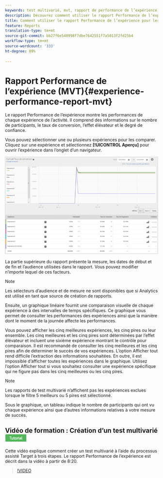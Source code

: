 ```yaml
---
keywords: test multivarié, mvt, rapport de performance de l’expérience
description: Découvrez comment utiliser le rapport Performance de l’expérience pour les activités de ciblage d’expérience Adobe Target qui montrent comment chaque expérience de l’activité se comporte.
title: Comment utiliser le rapport Performance de l’expérience pour les tests multivariés ?
feature: Reports
translation-type: tm+mt
source-git-commit: bb27f6e540998f7dbe7642551f7a5013f2fd25b4
workflow-type: tm+mt
source-wordcount: '333'
ht-degree: 89%

---
```



# Rapport Performance de l’expérience (MVT){#experience-performance-report-mvt}

Le rapport Performance de l’expérience montre les performances de chaque expérience de l’activité. Il comprend des informations sur le nombre de participants, le taux de conversion, l’effet élévateur et le degré de confiance.

Vous pouvez sélectionner une ou plusieurs expériences pour les comparer. Cliquez sur une expérience et sélectionnez **[!UICONTROL Aperçu]** pour ouvrir l’expérience dans l’onglet d’un navigateur.

![](assets/experienceperformancetable.png)

La partie supérieure du rapport présente la mesure, les dates de début et de fin et l’audience utilisées dans le rapport. Vous pouvez modifier n’importe lequel de ces facteurs.

>[!NOTE]
>
>Les sélecteurs d’audience et de mesure ne sont disponibles que si Analytics est utilisé en tant que source de création de rapports.

Ensuite, un graphique linéaire fournit une comparaison visuelle de chaque expérience à des intervalles de temps spécifiques. Ce graphique vous permet de consulter les performances des expériences ainsi que la manière dont le moment de la journée affecte les performances.

Vous pouvez afficher les cinq meilleures expériences, les cinq pires ou leur ensemble. Les cinq meilleures et les cinq pires sont déterminées par l’effet élévateur et incluent une sixième expérience montrant le contrôle pour comparaison. Il est recommandé de consulter les cinq meilleures et les cinq pires afin de déterminer le succès de vos expériences. L’option Afficher tout rend difficile l’extraction des informations souhaitées. En outre, il est impossible d’afficher toutes les expériences dans le graphique. Utilisez l’option Afficher tout si vous souhaitez consulter une expérience spécifique qui ne figure pas dans les cinq meilleures ou les cinq pires.

>[!NOTE]
>
>Les rapports de test multivarié n’affichent pas les expériences exclues lorsque le filtre 5 meilleurs ou 5 pires est sélectionné.

Sous le graphique, un tableau indique le nombre de participants qui ont vu chaque expérience ainsi que d’autres informations relatives à votre mesure de succès.

## Vidéo de formation : Création d’un test multivarié  ![Badge de didacticiel](/help/assets/tutorial.png)

Cette vidéo explique comment créer un test multivarié à l’aide du processus assisté Target à trois étapes. Le rapport Performance de l’expérience est décrit dans la vidéo à partir de 8:20.

>[!VIDEO](https://video.tv.adobe.com/v/17395)